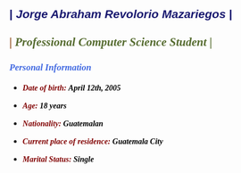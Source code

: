 ## <span style="font-family: 'Montserrat', sans-serif; color: #191970;">| *Jorge Abraham Revolorio Mazariegos* |</span><span style="font-family: 'Playfair Display', serif; color: #8B4513;"><br><br>| <i class="fas fa-book"></i></span> <span style="font-family: 'Playfair Display', serif; color: #556B2F;">*Professional Computer Science Student* | </span>

### <span style="font-family: 'Playfair Display', serif; color: #87CEEB;"><i class="fas fa-exclamation-circle"></i></span> <span style="font-family: 'Playfair Display', serif; color: #4169E1">*Personal Information*</span>

- <span style="font-family: 'Playfair Display', serif; color: #800000; font-weight: bold;"> *Date of birth:* </span> <span style="font-family: 'Playfair Display', serif; color: black; font-weight: bold;"> *April 12th, 2005* </span>

- <span style="font-family: 'Playfair Display', serif; color: #800000; font-weight: bold;"> *Age:* </span> <span style="font-family: 'Playfair Display', serif; color: black; font-weight: bold;"> *18 years* </span>

- <span style="font-family: 'Playfair Display', serif; color: #800000; font-weight: bold;"> *Nationality:* </span> <span style="font-family: 'Playfair Display', serif; color: black; font-weight: bold;"> *Guatemalan* </span>

- <span style="font-family: 'Playfair Display', serif; color: #800000; font-weight: bold;"> *Current place of residence:* </span> <span style="font-family: 'Playfair Display', serif; color: black; font-weight: bold;"> *Guatemala City* </span>

- <span style="font-family: 'Playfair Display', serif; color: #800000; font-weight: bold;"> *Marital Status:* </span> <span style="font-family: 'Playfair Display', serif; color: black; font-weight: bold;"> *Single* </span>

